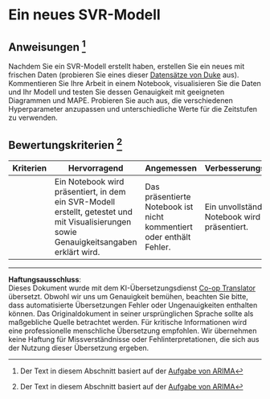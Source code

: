 <!--
CO_OP_TRANSLATOR_METADATA:
{
  "original_hash": "94aa2fc6154252ae30a3f3740299707a",
  "translation_date": "2025-09-03T21:44:58+00:00",
  "source_file": "7-TimeSeries/3-SVR/assignment.md",
  "language_code": "de"
}
-->
# Ein neues SVR-Modell

## Anweisungen [^1]

Nachdem Sie ein SVR-Modell erstellt haben, erstellen Sie ein neues mit frischen Daten (probieren Sie eines dieser [Datensätze von Duke](http://www2.stat.duke.edu/~mw/ts_data_sets.html) aus). Kommentieren Sie Ihre Arbeit in einem Notebook, visualisieren Sie die Daten und Ihr Modell und testen Sie dessen Genauigkeit mit geeigneten Diagrammen und MAPE. Probieren Sie auch aus, die verschiedenen Hyperparameter anzupassen und unterschiedliche Werte für die Zeitstufen zu verwenden.

## Bewertungskriterien [^1]

| Kriterien | Hervorragend                                                | Angemessen                                                | Verbesserungswürdig                 |
| --------- | ----------------------------------------------------------- | --------------------------------------------------------- | ----------------------------------- |
|           | Ein Notebook wird präsentiert, in dem ein SVR-Modell erstellt, getestet und mit Visualisierungen sowie Genauigkeitsangaben erklärt wird. | Das präsentierte Notebook ist nicht kommentiert oder enthält Fehler. | Ein unvollständiges Notebook wird präsentiert. |



[^1]: Der Text in diesem Abschnitt basiert auf der [Aufgabe von ARIMA](https://github.com/microsoft/ML-For-Beginners/tree/main/7-TimeSeries/2-ARIMA/assignment.md)

---

**Haftungsausschluss**:  
Dieses Dokument wurde mit dem KI-Übersetzungsdienst [Co-op Translator](https://github.com/Azure/co-op-translator) übersetzt. Obwohl wir uns um Genauigkeit bemühen, beachten Sie bitte, dass automatisierte Übersetzungen Fehler oder Ungenauigkeiten enthalten können. Das Originaldokument in seiner ursprünglichen Sprache sollte als maßgebliche Quelle betrachtet werden. Für kritische Informationen wird eine professionelle menschliche Übersetzung empfohlen. Wir übernehmen keine Haftung für Missverständnisse oder Fehlinterpretationen, die sich aus der Nutzung dieser Übersetzung ergeben.